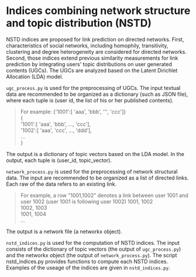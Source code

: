 # Indices combining network structure and topic distribution (NSTD)

NSTD indices are proposed for link prediction on directed networks. First, characteristics of social networks, including homophily, transitivity, clustering and degree heterogeneity are considered for directed networks. Second, those indices extend previous similarity measurements for link prediction by integrating users' topic distributions on user generated contents (UGCs). The UGCs are analyzed based on the Latent Dirichlet Allocation (LDA) model. 



`ugc_process.py` is used for the preprocessing of UGCs. The input textual data are recommended to be organized as a dictionary (such as JSON file), where each tuple is (user id, the list of his or her published contents). 

  
  > For example: {'1001':[ 'aaa', 'bbb', ''', 'ccc']}  
  > { <br/>
  >   '1001':[ 'aaa', 'bbb', ..., 'ccc'], <br/>
  >   '1002':[ 'aaa', 'ccc', ..., 'ddd'], <br/>
  >    ...<br/>
  > } <br/>
  
The output is a dictionary of topic vectors based on the LDA model. In the output, each tuple is (user_id, topic_vector).

`network_process.py` is used for the preprocessing of network structural data. The input are recommended to be organized as a list of directed links. Each raw of the data refers to an existing link.

   > For example, a row "1001,1002" denotes a link between user 1001 and user 1002 (user 1001 is following user 1002)
   > 1001, 1002 <br/>
   > 1002, 1003 <br/>
   > 1001, 1004 <br/>
   > ...
 
The output is a network file (a networkx object).

`nstd_indices.py` is used for the computation of NSTD indices. The input consists of the dictionary of topic vectors (the output of `ugc_process.py`) and the networkx object (the output of `network_process.py`). The script nstd_indices.py provides functions to compute each NSTD indices. Examples of the useage of the indices are given in `nstd_indices.py`.
